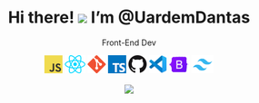 <body>
  <center>
<h1 align="center">  Hi there! <img src="https://user-images.githubusercontent.com/42378118/110234147-e3259600-7f4e-11eb-95be-0c4047144dea.gif" width="30"> I’m @UardemDantas</h1>
    <p align="center">Front-End Dev</p>
    <div align="center"> 
     <a href="https://en.wikipedia.org/wiki/JavaScript" title="JavaScript"><img src="icons/javascript.png" /></a>
    <a href="https://reactjs.org/" title="React"><img src="icons/react.png" /></a>
    <a href="https://git-scm.com/" title="Git"><img src="icons/git.png" /></a>
    <a href="https://www.typescriptlang.org/" title="TypeScript"><img src="icons/typescript.png" /></a>
    <a href="https://github.com/" title="GitHub"><img src="icons/github.png" /></a>
    <a href="https://code.visualstudio.com/" title="Visual Studio Code"><img src="icons/vscode.png" /></a>
    <a href="https://getbootstrap.com/" title="Bootstrap"><img src="icons/bootstrap.png" /></a>
    <a href="https://tailwindcss.com/" title="Tailwind"><img src="icons/tailwind.png" /></a>
     </div>
<br>
  
    
<div align="center">
 <img src="https://64.media.tumblr.com/e7c59bce08abe65bd93291badb7dee29/c7358fdd36a45966-34/s500x750/473ee7e917a27a2d093483dc5355ed5090685297.gif">
    </div>
  </center>
    </body>
   
